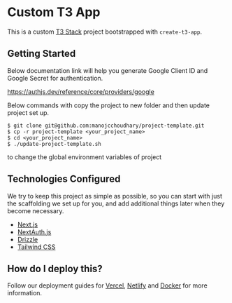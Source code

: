 # Custom T3 App

This is a custom [T3 Stack](https://create.t3.gg/) project bootstrapped with `create-t3-app`.

## Getting Started


Below documentation link will help you generate Google Client ID and Google Secret for authentication.

https://authjs.dev/reference/core/providers/google

Below commands with copy the project to new folder and then update project set up.

```code
$ git clone git@github.com:manojcchoudhary/project-template.git
$ cp -r project-template <your_project_name>
$ cd <your_project_name>
$ ./update-project-template.sh 
```
to change the global environment variables of project

## Technologies Configured

We try to keep this project as simple as possible, so you can start with just the scaffolding we set up for you, and add additional things later when they become necessary.

- [Next.js](https://nextjs.org)
- [NextAuth.js](https://next-auth.js.org)
- [Drizzle](https://orm.drizzle.team/)
- [Tailwind CSS](https://tailwindcss.com)

## How do I deploy this?

Follow our deployment guides for [Vercel](https://create.t3.gg/en/deployment/vercel), [Netlify](https://create.t3.gg/en/deployment/netlify) and [Docker](https://create.t3.gg/en/deployment/docker) for more information.
